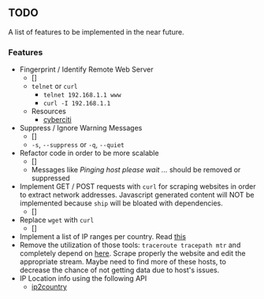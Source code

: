 ## TODO

A list of features to be implemented in the near future.

### Features

* Fingerprint / Identify Remote Web Server
  * [] 
  * `telnet` or `curl`
    * `telnet 192.168.1.1 www`
    * `curl -I 192.168.1.1`
  * Resources
    * [cyberciti](https://www.cyberciti.biz/faq/find-out-remote-webserver-name/)
* Suppress / Ignore Warning Messages
  * []
  * `-s`, `--suppress` or `-q`, `--quiet`
* Refactor code in order to be more scalable
  * []
  * Messages like *Pinging host please wait ...* should be removed or suppressed
* Implement GET / POST requests with `curl` for scraping websites in order to extract network addresses. Javascript generated content will NOT be implemented because `ship` will be bloated with dependencies.
  * []
* Replace `wget` with `curl`
  * []
* Implement a list of IP ranges per country. Read [this](http://www.iwik.org/ipcountry/)
* Remove the utilization of those tools: `traceroute tracepath mtr` and completely depend on [here](https://intodns.com). Scrape properly the website and edit the appropriate stream. Maybe need to find more of these hosts, to decrease the chance of not getting data due to host's issues.
* IP Location info using the following API
  * [ip2country](https://ip2country.info/)
